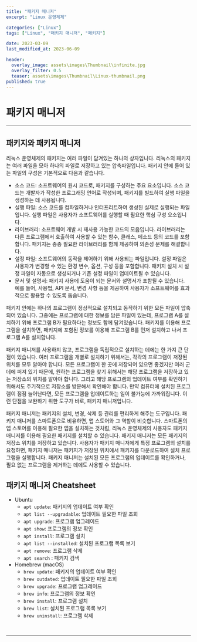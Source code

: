 ```yaml
---
title: "패키지 매니저"
excerpt: "Linux 운영체제"

categories: ["Linux"]
tags: ["Linux", "패키지 매니저", "패키지"]

date: 2023-03-09
last_modified_at: 2023-06-09

header:
  overlay_image: assets\images\Thumbnail\infinite.jpg
  overlay_filter: 0.5 
  teaser: assets\images\Thumbnail\Linux-thumbnail.png
published: true
---
```


# 패키지 매니저

---

## 패키지와 패키지 매니저

 리눅스 운영체제의 패키지는 여러 파일이 담겨있는 하나의 상자입니다. 리눅스의 패키지는 여러 파일을 모아 하나의 파일로 저장하고 있는 압축파일입니다. 패키지 안에 들어 있는 파일의 구성은 기본적으로 다음과 같습니다.

- 소스 코드: 소프트웨어의 원시 코드로, 패키지를 구성하는 주요 요소입니다. 소스 코드는 개발자가 작성한 프로그래밍 언어로 작성되며, 패키지를 빌드하여 실행 파일을 생성하는 데 사용됩니다.
- 실행 파일: 소스 코드를 컴파일하거나 인터프리트하여 생성된 실제로 실행되는 파일입니다. 실행 파일은 사용자가 소프트웨어를 실행할 때 필요한 핵심 구성 요소입니다.
- 라이브러리: 소프트웨어 개발 시 재사용 가능한 코드의 모음입니다. 라이브러리는 다른 프로그램에서 호출하여 사용할 수 있는 함수, 클래스, 메소드 등의 코드를 포함합니다. 패키지는 종종 필요한 라이브러리를 함께 제공하여 의존성 문제를 해결합니다.
- 설정 파일: 소프트웨어의 동작을 제어하기 위해 사용되는 파일입니다. 설정 파일은 사용자가 변경할 수 있는 환경 변수, 옵션, 구성 등을 포함합니다. 패키지 설치 시 설정 파일이 자동으로 생성되거나 기존 설정 파일이 업데이트될 수 있습니다.
- 문서 및 설명서: 패키지 사용에 도움이 되는 문서와 설명서가 포함될 수 있습니다. 예를 들어, 사용법, API 문서, 변경 사항 등을 제공하여 사용자가 소프트웨어를 효과적으로 활용할 수 있도록 돕습니다.

 패키지 안에는 하나의 프로그램이 정상적으로 설치되고 동작하기 위한 모든 파일이 압축되어 있습니다. 그중에는 프로그램에 대한 정보를 담은 파일이 있는데, 프로그램 A를 설치하기 위해 프로그램 B가 필요하다는 정보도 함께 담겨있습니다. 패키지를 이용해 프로그램을 설치하면, 패키지에 포함된 정보를 이용해 프로그램 B를 먼저 설치하고 나서 프로그램 A를 설치합니다.

패키지 매니저를 사용하지 않고, 프로그램을 독립적으로 설치하는 데에는 한 가지 큰 단점이 있습니다. 여러 프로그램을 개별로 설치하기 위해서는, 각각의 프로그램이 저장된 위치를 모두 알아야 합니다. 모든 프로그램이 한 곳에 저장되어 있으면 좋겠지만 여러 군데에 퍼져 있기 때문에, 원하는 프로그램을 찾기 위해서는 해당 프로그램을 저장하고 있는 저장소의 위치를 알아야 합니다. 그리고 해당 프로그램의 업데이트 여부를 확인하기 위해서도 주기적으로 저장소를 방문해서 확인해야 합니다. 만약 컴퓨터에 설치된 프로그램이 점점 늘어난다면, 모든 프로그램을 업데이트하는 일이 불가능에 가까워집니다. 이런 단점을 보완하기 위한 도구가 바로, 패키지 매니저입니다.

패키지 매니저는 패키지의 설치, 변경, 삭제 등 관리를 편리하게 해주는 도구입니다. 패키지 매니저를 스마트폰으로 비유하면, 앱 스토어와 그 역할이 비슷합니다. 스마트폰의 앱 스토어를 이용해 필요한 앱을 설치하는 것처럼, 리눅스 운영체제의 사용자도 패키지 매니저를 이용해 필요한 패키지를 설치할 수 있습니다. 패키지 매니저는 모든 패키지의 저장소 위치를 저장하고 있습니다. 사용자가 패키지 매니저에게 특정 프로그램의 설치를 요청하면, 패키지 매니저는 패키지가 저장된 위치에서 패키지를 다운로드하여 설치 프로그램을 실행합니다. 패키지 매니저는 설치된 모든 프로그램의 업데이트를 확인하거나, 필요 없는 프로그램을 제거하는 데에도 사용할 수 있습니다.

## 패키지 매니저 Cheatsheet

- Ubuntu
  - `apt update`: 패키지의 업데이트 여부 확인
  - `apt list --upgradable`: 업데이트 필요한 파일 조회
  - `apt upgrade`: 프로그램 업그레이드
  - `apt show`: 프로그램의 정보 확인
  - `apt install`: 프로그램 설치
  - `apt list --installed`: 설치된 프로그램 목록 보기
  - `apt remove`: 프로그램 삭제
  - `apt search` : 패키지 검색
- Homebrew (macOS)
  - `brew update`: 패키지의 업데이트 여부 확인
  - `brew outdated`: 업데이트 필요한 파일 조회
  - `brew upgrade`: 프로그램 업그레이드
  - `brew info`: 프로그램의 정보 확인
  - `brew install`: 프로그램 설치
  - `brew list`: 설치된 프로그램 목록 보기
  - `brew uninstall`: 프로그램 삭제

<br>

---

<br>